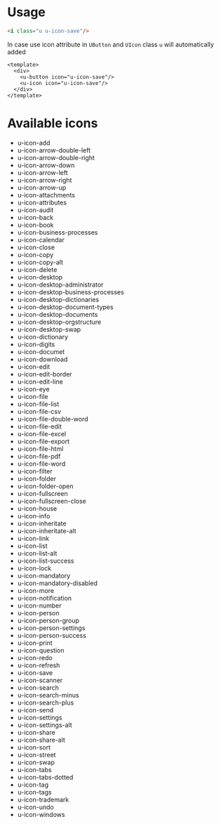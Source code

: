 # Usage

```html
<i class="u u-icon-save"/>
```

In case use icon attribute in `UButton` and `UIcon` class `u` will automatically added
```vue
<template>
  <div>
    <u-button icon="u-icon-save"/>
    <u-icon icon="u-icon-save"/>
  </div>
</template>
```

# Available icons
- u-icon-add
- u-icon-arrow-double-left
- u-icon-arrow-double-right
- u-icon-arrow-down
- u-icon-arrow-left
- u-icon-arrow-right
- u-icon-arrow-up
- u-icon-attachments
- u-icon-attributes
- u-icon-audit
- u-icon-back
- u-icon-book
- u-icon-business-processes
- u-icon-calendar
- u-icon-close
- u-icon-copy
- u-icon-copy-alt
- u-icon-delete
- u-icon-desktop
- u-icon-desktop-administrator
- u-icon-desktop-business-processes
- u-icon-desktop-dictionaries
- u-icon-desktop-document-types
- u-icon-desktop-documents
- u-icon-desktop-orgstructure
- u-icon-desktop-swap
- u-icon-dictionary
- u-icon-digits
- u-icon-documet
- u-icon-download
- u-icon-edit
- u-icon-edit-border
- u-icon-edit-line
- u-icon-eye
- u-icon-file
- u-icon-file-list
- u-icon-file-csv
- u-icon-file-double-word
- u-icon-file-edit
- u-icon-file-excel
- u-icon-file-export
- u-icon-file-html
- u-icon-file-pdf
- u-icon-file-word
- u-icon-filter
- u-icon-folder
- u-icon-folder-open
- u-icon-fullscreen
- u-icon-fullscreen-close
- u-icon-house
- u-icon-info
- u-icon-inheritate
- u-icon-inheritate-alt
- u-icon-link
- u-icon-list
- u-icon-list-alt
- u-icon-list-success
- u-icon-lock
- u-icon-mandatory
- u-icon-mandatory-disabled
- u-icon-more
- u-icon-notification
- u-icon-number
- u-icon-person
- u-icon-person-group
- u-icon-person-settings
- u-icon-person-success
- u-icon-print
- u-icon-question
- u-icon-redo
- u-icon-refresh
- u-icon-save
- u-icon-scanner
- u-icon-search
- u-icon-search-minus
- u-icon-search-plus
- u-icon-send
- u-icon-settings
- u-icon-settings-alt
- u-icon-share
- u-icon-share-alt
- u-icon-sort
- u-icon-street
- u-icon-swap
- u-icon-tabs
- u-icon-tabs-dotted
- u-icon-tag
- u-icon-tags
- u-icon-trademark
- u-icon-undo
- u-icon-windows

